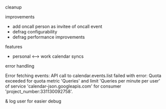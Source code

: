 cleanup

improvements

- add oncall person as invitee of oncall event
- defrag configurability
- defrag performance improvements

features

- personal <--> work calendar syncs

error handling

Error fetching events: API call to calendar.events.list failed with error: Quota exceeded for quota metric 'Queries' and limit 'Queries per minute per user' of service 'calendar-json.googleapis.com' for consumer 'project_number:331130092758'.

& log user for easier debug
